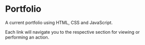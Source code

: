 # Portfolio
A current portfolio using HTML, CSS and JavaScript.

Each link will navigate you to the respective section for viewing or performing an action. 
